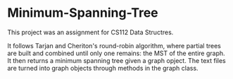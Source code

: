 # Minimum-Spanning-Tree

This project was an assignment for CS112 Data Structres. 

It follows Tarjan and Cheriton's round-robin algorithm, where partial trees are built and combined until only one remains: the MST of the entire graph. It then returns a minimum spanning tree given a graph opject. The text files are turned into graph objects through methods in the graph class.
